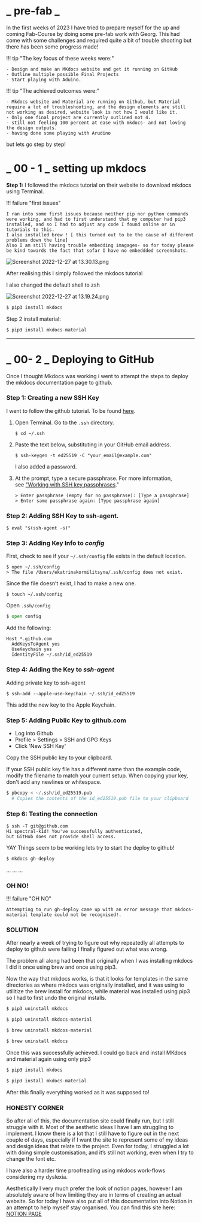 # _ pre-fab _

In the first weeks of 2023 I have tried to prepare myself for the up and coming Fab-Course by doing some pre-fab work with Georg. This had come with some challenges and required quite a bit of trouble shooting but there has been some progress made!


!!! tip "The key focus of these weeks were:"

    - Design and make an MKdocs website and get it running on GitHub
    - Outline multiple possible Final Projects
    - Start playing with Aduino.


!!! tip "The achieved outcomes were:"

    - Mkdocs website and Material are running on Github, but Material require a lot of troubleshooting, and the design elements are still not working as desired, website look is not how I would like it.
    - Only one final project are currently outlined not 4.
    - still not feeling 100 percent at ease with mkdocs- and not loving the design outputs.
	- having done some playing with Arudino 

but lets go step by step!

# _ 00 - 1 _ setting up mkdocs

**Step 1:** I followed the mkdocs tutorial on their website to download mkdocs using Terminal.

!!! failure "first issues"

    I ran into some first issues because neither pip nor python commands were working, and had to first understand that my computer had pip3 installed, and so I had to adjust any code I found online or in tutorials to this.
    I also installed brew ! [ this turned out to be the cause of different problems down the line]
    Also I am still having trouble embedding imagages- so for today please be kind towards the fact that sofar I have no embeddded screenshots.


![Screenshot 2022-12-27 at 13.30.13.png](_%20Pre-FaB%20Documentation%20_%2093dae4815a244f09b0f0794cd733e9cb/Screenshot_2022-12-27_at_13.30.13.png)

After realising this I simply followed the mkdocs tutorial

I also changed the default shell to zsh

![Screenshot 2022-12-27 at 13.19.24.png](_%20Pre-FaB%20Documentation%20_%2093dae4815a244f09b0f0794cd733e9cb/Screenshot_2022-12-27_at_13.19.24.png)

```python
$ pip3 install mkdocs 
```

Step 2 install material: 

```python
$ pip3 install mkdocs-material
```

---

# _ 00- 2 _ Deploying to GitHub

Once I thought Mkdocs was working i went to attempt the steps to deploy the mkdocs documentation page to github. 

### **Step 1: Creating a new SSH Key**

I went to follow the github tutorial. To be found [here](https://docs.github.com/en/authentication/connecting-to-github-with-ssh/generating-a-new-ssh-key-and-adding-it-to-the-ssh-agent). 

1. Open Terminal.
Go to the `.ssh` directory.
    
    ```
    $ cd ~/.ssh
    ```
    
2. Paste the text below, substituting in your GitHub email address.
    
    ```
    $ ssh-keygen -t ed25519 -C "your_email@example.com"
    ```
    
    I also added a password.
    
3. At the prompt, type a secure passphrase. For more information, see ["Working with SSH key passphrases](https://docs.github.com/en/articles/working-with-ssh-key-passphrases)."
    
    ```
    > Enter passphrase (empty for no passphrase): [Type a passphrase]
    > Enter same passphrase again: [Type passphrase again]
    ```
    

### **Step 2: Adding SSH Key to ssh-agent.**

```
$ eval "$(ssh-agent -s)"
```

### **Step 3: Adding Key Info to *config***

First, check to see if your `~/.ssh/config` file exists in the default location.

```
$ open ~/.ssh/config
> The file /Users/ekatrinakormilitsyna/.ssh/config does not exist.
```

Since the file doesn’t exist, I had to make a new one.

```
$ touch ~/.ssh/config
```

Open `.ssh/config` 

```python
$ open config
```

Add the following:

```
Host *.github.com
  AddKeysToAgent yes
  UseKeychain yes
  IdentityFile ~/.ssh/id_ed25519
```

### **Step 4: Adding the Key to *ssh-agent***

Adding private key to ssh-agent

```
$ ssh-add --apple-use-keychain ~/.ssh/id_ed25519
```

This add the new key to the Apple Keychain.

### **Step 5: Adding Public Key to github.com**

- Log into Github
- Profile > Settings > SSH and GPG Keys
- Click 'New SSH Key'

Copy the SSH public key to your clipboard.

If your SSH public key file has a different name than the example code, modify the filename to match your current setup. When copying your key, don't add any newlines or whitespace.

```python
$ pbcopy < ~/.ssh/id_ed25519.pub
  # Copies the contents of the id_ed25519.pub file to your clipboard
```

### **Step 6: Testing the connection**

```
$ ssh -T git@github.com
Hi spectral-k1d! You've successfully authenticated,
but GitHub does not provide shell access.
```


YAY Things seem to be working lets try to start the deploy to github!

```python
$ mkdocs gh-deploy
```
… … …
### OH NO!
!!! failure "OH NO"
    
    Attempting to run gh-deploy came up with an error message that mkdocs-material template could not be recognised!.

### SOLUTION

After nearly a week of trying to figure out why repeatedly all attempts to deploy to github were failing I finally figured out what was wrong.

The problem all along had been that originally when I was installing mkdocs I did it once using brew and once using pip3. 

Now the way that mkdocs works, is that it looks for templates in the same directories as where mkdocs was originally installed, and it was using to utilitize the brew install for mkdocs, while material was installed using pip3 so I had to first undo the original installs.

 

```python
$ pip3 uninstall mkdocs

$ pip3 uninstall mkdocs-material

$ brew uninstall mkdcos-material

$ brew uninstall mkdocs
```

Once this was successfully achieved. I could go back and install MKdocs and material again using only pip3

```python
$ pip3 install mkdocs

$ pip3 install mkdocs-material
```

After this finally everything worked as it was supposed to!

### HONESTY CORNER

So after all of this, the documentation site could finally run, but I still struggle with it. Most of the aesthetic ideas I have I am struggling to implement. I know there is a lot that I still have to figure out in the next couple of days, especially if I want the site to represent some of my ideas and design ideas that relate to the project. Even for today, I struggled a lot with doing simple customisation, and it’s still not working, even when I try to change the font etc. 

I have also a harder time proofreading using mkdocs work-flows considering my dyslexia.

Aesthetically I very much prefer the look of notion pages, however I am absolutely aware of how limiting they are in terms of creating an actual website.
So for today I have also put all of this documentation into Notion in an attempt to help myself stay organised. 
You can find this site here: [NOTION PAGE](https://www.notion.so/FABACADEMY-741870308d1f488c91cade1936452b1d)
